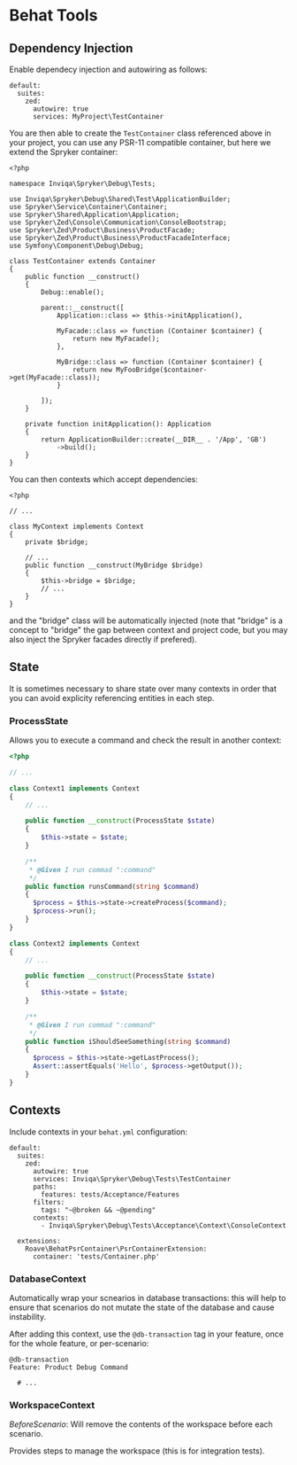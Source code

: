 Behat Tools
===========

Dependency Injection
--------------------

Enable dependecy injection and autowiring as follows:

```
default:
  suites:
    zed:
      autowire: true
      services: MyProject\TestContainer
```

You are then able to create the `TestContainer` class referenced above in your
project, you can use any PSR-11 compatible container, but here we extend the
Spryker container:

```
<?php

namespace Inviqa\Spryker\Debug\Tests;

use Inviqa\Spryker\Debug\Shared\Test\ApplicationBuilder;
use Spryker\Service\Container\Container;
use Spryker\Shared\Application\Application;
use Spryker\Zed\Console\Communication\ConsoleBootstrap;
use Spryker\Zed\Product\Business\ProductFacade;
use Spryker\Zed\Product\Business\ProductFacadeInterface;
use Symfony\Component\Debug\Debug;

class TestContainer extends Container
{
    public function __construct()
    {
        Debug::enable();

        parent::__construct([
            Application::class => $this->initApplication(),

            MyFacade::class => function (Container $container) {
                return new MyFacade();
            },

            MyBridge::class => function (Container $container) {
                return new MyFooBridge($container->get(MyFacade::class));
            }

        ]);
    }

    private function initApplication(): Application
    {
        return ApplicationBuilder::create(__DIR__ . '/App', 'GB')
            ->build();
    }
}
```

You can then contexts which accept dependencies:

```
<?php

// ...

class MyContext implements Context
{
    private $bridge;

    // ...
    public function __construct(MyBridge $bridge)
    {
        $this->bridge = $bridge;
        // ...
    }
}
```

and the "bridge" class will be automatically injected (note that "bridge" is a
concept to "bridge" the gap between context and project code, but you may also
inject the Spryker facades directly if prefered).

State
-----

It is sometimes necessary to share state over many contexts in order that you
can avoid explicity referencing entities in each step.

### ProcessState

Allows you to execute a command and check the result in another context:

```php
<?php

// ...

class Context1 implements Context
{
    // ...

    public function __construct(ProcessState $state)
    {
        $this->state = $state;
    }

    /**
     * @Given I run commad ":command"
     */
    public function runsCommand(string $command)
    {
      $process = $this->state->createProcess($command);
      $process->run();
    }
}

class Context2 implements Context
{
    // ...

    public function __construct(ProcessState $state)
    {
        $this->state = $state;
    }

    /**
     * @Given I run commad ":command"
     */
    public function iShouldSeeSomething(string $command)
    {
      $process = $this->state->getLastProcess();
      Assert::assertEquals('Hello', $process->getOutput());
    }
}
```

Contexts
--------

Include contexts in your `behat.yml` configuration:

```
default:
  suites:
    zed:
      autowire: true
      services: Inviqa\Spryker\Debug\Tests\TestContainer
      paths:
        features: tests/Acceptance/Features
      filters:
        tags: "~@broken && ~@pending"
      contexts:
        - Inviqa\Spryker\Debug\Tests\Acceptance\Context\ConsoleContext

  extensions:
    Roave\BehatPsrContainer\PsrContainerExtension:
      container: 'tests/Container.php'
```

### DatabaseContext

Automatically wrap your scnearios in database transactions: this will help to
ensure that scenarios do not mutate the state of the database and cause
instability.

After adding this context, use the `@db-transaction` tag in your feature,
once for the whole feature, or per-scenario:

```
@db-transaction
Feature: Product Debug Command

  # ...
```

### WorkspaceContext

*BeforeScenario*: Will remove the contents of the workspace before each
scenario.

Provides steps to manage the workspace (this is for integration tests).
